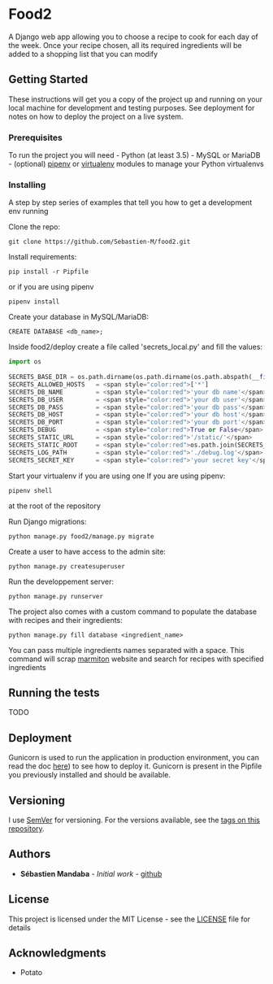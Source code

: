 
# Food2 
  
A Django web app allowing you to choose a recipe to cook for each day of the week.
Once your recipe chosen, all its required ingredients will be added to a shopping list that you can modify
  
## Getting Started  
  
These instructions will get you a copy of the project up and running on your local machine for development and testing purposes. See deployment for notes on how to deploy the project on a live system.  
  
### Prerequisites  
  
To run the project you will need
    - Python (at least 3.5)
    - MySQL or MariaDB
    - (optional) [pipenv](https://docs.pipenv.org/en/latest/) or [virtualenv](https://virtualenv.pypa.io/en/latest/) modules to manage your Python virtualenvs
  
### Installing  
  
A step by step series of examples that tell you how to get a development env running  
  
Clone the repo:
```
git clone https://github.com/Sebastien-M/food2.git
```  
  
Install requirements:
```
pip install -r Pipfile
```  
or if you are using pipenv
```
pipenv install
```

Create your database in MySQL/MariaDB:
```
CREATE DATABASE <db_name>;
```

Inside food2/deploy create a file called 'secrets_local.py' and fill the values:
```python
import os  
  
SECRETS_BASE_DIR = os.path.dirname(os.path.dirname(os.path.abspath(__file__)))  
SECRETS_ALLOWED_HOSTS 	= <span style="color:red">['*']  
SECRETS_DB_NAME 		= <span style="color:red">'your db name'</span>
SECRETS_DB_USER 		= <span style="color:red">'your db user'</span>  
SECRETS_DB_PASS 		= <span style="color:red">'your db pass'</span>  
SECRETS_DB_HOST 		= <span style="color:red">'your db host'</span>
SECRETS_DB_PORT 		= <span style="color:red">'your db port'</span>
SECRETS_DEBUG 			= <span style="color:red">True or False</span>
SECRETS_STATIC_URL 		= <span style="color:red">'/static/'</span>  
SECRETS_STATIC_ROOT 	= <span style="color:red">os.path.join(SECRETS_BASE_DIR, '/static/') </span> 
SECRETS_LOG_PATH 		= <span style="color:red">'./debug.log'</span> 
SECRETS_SECRET_KEY 		= <span style="color:red">'your secret key'</span>
```

Start your virtualenv if you are using one
If you are using pipenv:
```
pipenv shell
``` 
at the root of the repository

Run Django migrations:
```
python manage.py food2/manage.py migrate
```

Create a user to have access to the admin site:
```
python manage.py createsuperuser
```

Run the developpement server:
```
python manage.py runserver
```

The project also comes with a custom command to populate the database with recipes and their ingredients:
```
python manage.py fill database <ingredient_name>
```
You can pass multiple ingredients names separated with a space.
This command will scrap [marmiton](https://marmiton.org) website and search for recipes with specified ingredients

## Running the tests

TODO


## Deployment

  Gunicorn is used to run the application in production environment, you can read the doc [here](https://gunicorn.org/#deployment)) to see how to deploy it.
  Gunicorn is present in the Pipfile you previously installed and should be available.

## Versioning

I use [SemVer](http://semver.org/) for versioning. For the versions available, see the [tags on this repository](https://github.com/Sebastien-M/food2/releases).

## Authors

* **Sébastien Mandaba** - *Initial work* - [github](https://github.com/Sebastien-M)

## License

This project is licensed under the MIT License - see the [LICENSE](LICENSE) file for details

## Acknowledgments

* Potato
